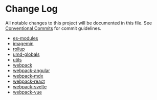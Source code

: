 # Change Log

All notable changes to this project will be documented in this file.
See [Conventional Commits](https://conventionalcommits.org) for commit guidelines.

- [es-modules](./packages/es-modules/CHANGELOG.md)
- [imagemin](./packages/imagemin/CHANGELOG.md)
- [rollup](./packages/rollup/CHANGELOG.md)
- [umd-globals](./packages/umd-globals/CHANGELOG.md)
- [utils](./packages/utils/CHANGELOG.md)
- [webpack](./packages/webpack/CHANGELOG.md)
- [webpack-angular](./packages/webpack-angular/CHANGELOG.md)
- [webpack-mdx](./packages/webpack-mdx/CHANGELOG.md)
- [webpack-react](./packages/webpack-react/CHANGELOG.md)
- [webpack-svelte](./packages/webpack-svelte/CHANGELOG.md)
- [webpack-vue](./packages/webpack-vue/CHANGELOG.md)
